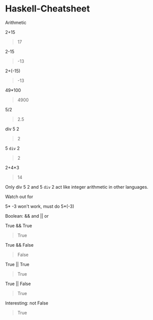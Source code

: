 # Haskell-Cheatsheet

Arithmetic

2+15
> 17

2-15
> -13

2+(-15)
> -13

49*100
>4900

5/2
> 2.5

div 5 2
> 2

5 `div` 2
> 2

2+4*3
> 14

Only div 5 2 and 5 `div` 2 act like integer arithmetic in other languages.

Watch out for

5* -3  won't work, must do 5*(-3)

Boolean:
&& and
|| or

True && True
> True

True && False
> False

True || True
> True

True || False
> True

Interesting:
not False
> True

